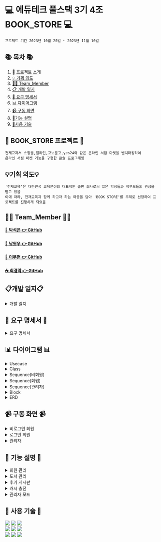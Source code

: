 #  💻 에듀테크 풀스택 3기 4조 BOOK_STORE 💻
```bash
프로젝트 기간 2023년 10월 20일 ~ 2023년 11월 10일
```
## 📚 목차 📚

1. [📖 프로젝트 소개](#-bookstore-프로젝트-)
2. [💡 기획 의도](#기획의도)
3. [🙋‍♀️ Team_Member](#%EF%B8%8F-team_member-%EF%B8%8F)
4. [📋 개발 일지](#-개발일지-)
5. [📂 요구 명세서](#-요구명세서-)
6. [📊 다이어그램](#-다이어그-)
7. [📹 구동 화면](#구동화면)
8. [📝기능 설명](#기능설명)
9. [🔨사용 기술](#%EF%B8%8F-사용기술-%EF%B8%8F)
   
      
## 📖 BOOK_STORE 프로젝트 📖
```bash프로젝트 소개
천재교과서 쇼핑몰,알라딘,교보문고,yes24와 같은 온라인 서점 마켓을 벤치마킹하여
온라인 서점 마켓 기능을 구현한 콘솔 프로그래밍
```
## 💡기획 의도💡
```
'천재교육'은 대한민국 교육분야의 대표적인 출판 회사로써 많은 학생들과 학부모들의 관심을 받고 있음
이에 따라, 천재교육과 함께 하고자 하는 마음을 담아 'BOOK STORE'를 주제로 선정하여 프로젝트를 진행하게 되었음
```

## 🙋‍♀️ Team_Member 🙋‍♀️
#### [🎵 박석은 👉 GitHub](https://github.com/seokeunpark)
#### [🌱 남원우 👉 GitHub](https://github.com/wwnoov)
#### [🧟 이무현 👉 GitHub](https://github.com/LMH9999)
#### [☕ 최경락 👉 GitHub](https://github.com/raknrak)

## 📋개발 일지📋
<details><summary>개발 일지</summary>
   
![개발일지](https://github.com/wwnoov/Team_ProJect/assets/145524959/02abd97a-26c8-4e52-ba7a-9e85c5d4b296)
</details>

## 📂 요구 명세서 📂

<details><summary>요구 명세서</summary>
<img src="https://github.com/seokeunpark/Team_ProJect/assets/145525099/3b508bc4-b048-4e12-822c-4d3daa21ba7d">
</details>

## 📊 다이어그램 📊

<details><summary>Usecase</summary>
  
<img src="https://github.com/wwnoov/Team_ProJect/assets/145525099/2071762d-0850-40c1-b715-3af16f36b7be">

</details>

<details><summary>Class</summary>
    
<img src="https://github.com/seokeunpark/Team_ProJect/assets/145525099/5350cac5-b8af-48d6-b732-17e886037df0">

</details>
<details><summary>Sequence(비회원)</summary>
    
<img src="https://github.com/seokeunpark/Team_ProJect/assets/145525099/b479afc3-e8f9-4ee9-be58-9f7ae4927553">

</details>

</details>
<details><summary>Sequence(회원)</summary>
    
<img src="https://github.com/seokeunpark/Team_ProJect/assets/145525099/76d38c0d-66aa-45b3-846b-07972275234c">

</details>

</details>
<details><summary>Sequence(관리자)</summary>
    
<img src="https://github.com/seokeunpark/Team_ProJect/assets/145525099/a9dc285b-1a93-4886-9d32-edbba7e26783">

</details>

<details><summary>Block</summary>
    
<img src="https://github.com/seokeunpark/Team_ProJect/assets/145525099/26862a15-f0d3-4763-b8a4-fb26e16cd364">
    
</details>

<details><summary>ERD</summary>
<img src="https://github.com/seokeunpark/Team_ProJect/assets/145525099/824d1422-3be9-4b6e-90f2-78357c942dbe">
    
</details>

## 📹 구동 화면 📹

<details><summary>비로그인 회원</summary>
   
![일반회원](https://user-images.githubusercontent.com/145524959/280589563-33cc394a-bcfe-41e9-b6ab-49863de391c8.gif)
</details>
    
<details><summary>로그인 회원</summary>
    
![일반회원](https://github.com/wwnoov/Team_ProJect/assets/145524959/33cc394a-bcfe-41e9-b6ab-49863de391c8)

</details>

<details><summary>관리자</summary>
    
![관리자](https://github.com/wwnoov/Team_ProJect/assets/145524959/e6c1562f-5b48-454f-a033-6312a0112a1f) 

</details>

## 📝 기능 설명 📝

<details><summary>회원 관리
</summary>
   
[- 회원 가입시 중복 아이디 체크](https://github.com/wwnoov/Team_ProJect/blob/3d71db7397e3876ed22a09574323a7d3f5cff59e/Team_BookStore/src/BookStore.java#L1472C9-L1493C17) <br/>
[- 관리자 아이디 가입 불가](https://github.com/wwnoov/Team_ProJect/blob/3d71db7397e3876ed22a09574323a7d3f5cff59e/Team_BookStore/src/BookStore.java#L1464C13-L1467C23)<br/>
[- 로그인 시 비밀번호 오류 3회 시 로그인 불가](https://github.com/wwnoov/Team_ProJect/blob/3d71db7397e3876ed22a09574323a7d3f5cff59e/Team_BookStore/src/BookStore.java#L132C5-L188C17)<br/>
</details>

<details><summary>도서 관리
</summary>
- 도서 조회 · 구매 · 구매 <br/>
- 도서 구매 시 재고 감소<br/>
- 추천 도서 <br/>
</details>

<details><summary>후기 게시판
</summary>
- 후기 게시글 등록<br>
- 후기 게시글 수정<br>
- 후기 게시글 삭제</details>

<details><summary>캐시 충전
</summary>
- 캐시 충전
</details>

<details><summary>관리자 모드
</summary>
- 관리자 모드
</details>
   


## 🔨 사용 기술 🔨
<div>
<img src="https://img.shields.io/badge/JAVA-C01818?style=flat-square&logo=coffeescript&logoColor=white" />
<img src="https://img.shields.io/badge/MySQL-4479A1?style=flat&logo=MySQL&logoColor=white" />
<img src="https://img.shields.io/badge/MariaDB-003545?style=flat&logo=MariaDB&logoColor=white" />
<br>
<img src="https://img.shields.io/badge/IntelliJ-000000?style=flat-square&logo=intellijidea&logoColor=white" />
<img src="https://img.shields.io/badge/Slack-4A154B?style=flat-square&logo=slack&logoColor=white" />
<img src="https://img.shields.io/badge/StarUML-E25A1C?style=flat-square&logo=apachespark&logoColor=white" />
<br>
<img src="https://img.shields.io/badge/GitHub-181717?style=flat-square&logo=GitHub&logoColor=white" />
<img src="https://img.shields.io/badge/Git-F05032?style=flat-square&logo=git&logoColor=white" />
<img src="https://img.shields.io/badge/Sourcetree-0052CC?style=flat-square&logo=Sourcetree&logoColor=blue" />
<br>

</div>


